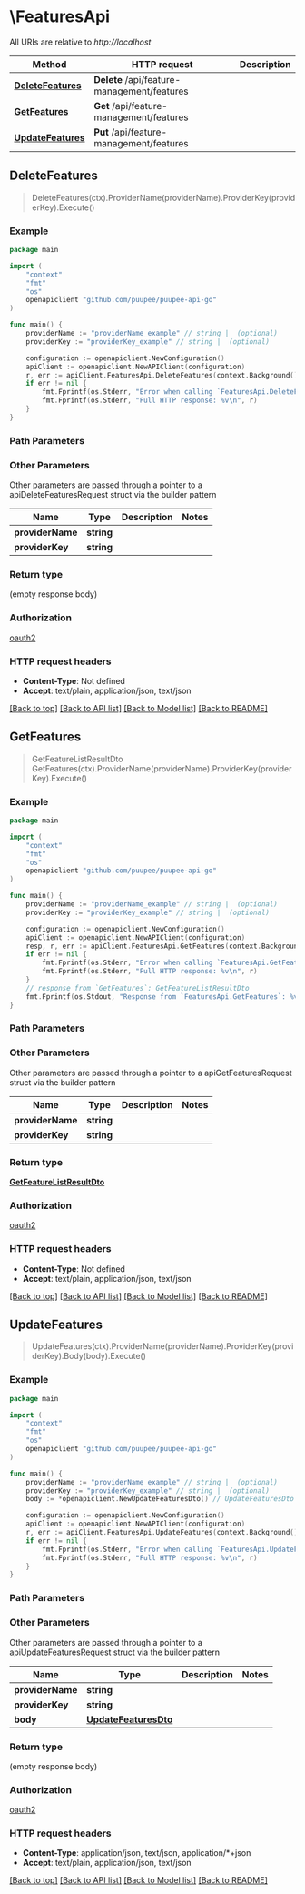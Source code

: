 # \FeaturesApi

All URIs are relative to *http://localhost*

Method | HTTP request | Description
------------- | ------------- | -------------
[**DeleteFeatures**](FeaturesApi.md#DeleteFeatures) | **Delete** /api/feature-management/features | 
[**GetFeatures**](FeaturesApi.md#GetFeatures) | **Get** /api/feature-management/features | 
[**UpdateFeatures**](FeaturesApi.md#UpdateFeatures) | **Put** /api/feature-management/features | 



## DeleteFeatures

> DeleteFeatures(ctx).ProviderName(providerName).ProviderKey(providerKey).Execute()



### Example

```go
package main

import (
    "context"
    "fmt"
    "os"
    openapiclient "github.com/puupee/puupee-api-go"
)

func main() {
    providerName := "providerName_example" // string |  (optional)
    providerKey := "providerKey_example" // string |  (optional)

    configuration := openapiclient.NewConfiguration()
    apiClient := openapiclient.NewAPIClient(configuration)
    r, err := apiClient.FeaturesApi.DeleteFeatures(context.Background()).ProviderName(providerName).ProviderKey(providerKey).Execute()
    if err != nil {
        fmt.Fprintf(os.Stderr, "Error when calling `FeaturesApi.DeleteFeatures``: %v\n", err)
        fmt.Fprintf(os.Stderr, "Full HTTP response: %v\n", r)
    }
}
```

### Path Parameters



### Other Parameters

Other parameters are passed through a pointer to a apiDeleteFeaturesRequest struct via the builder pattern


Name | Type | Description  | Notes
------------- | ------------- | ------------- | -------------
 **providerName** | **string** |  | 
 **providerKey** | **string** |  | 

### Return type

 (empty response body)

### Authorization

[oauth2](../README.md#oauth2)

### HTTP request headers

- **Content-Type**: Not defined
- **Accept**: text/plain, application/json, text/json

[[Back to top]](#) [[Back to API list]](../README.md#documentation-for-api-endpoints)
[[Back to Model list]](../README.md#documentation-for-models)
[[Back to README]](../README.md)


## GetFeatures

> GetFeatureListResultDto GetFeatures(ctx).ProviderName(providerName).ProviderKey(providerKey).Execute()



### Example

```go
package main

import (
    "context"
    "fmt"
    "os"
    openapiclient "github.com/puupee/puupee-api-go"
)

func main() {
    providerName := "providerName_example" // string |  (optional)
    providerKey := "providerKey_example" // string |  (optional)

    configuration := openapiclient.NewConfiguration()
    apiClient := openapiclient.NewAPIClient(configuration)
    resp, r, err := apiClient.FeaturesApi.GetFeatures(context.Background()).ProviderName(providerName).ProviderKey(providerKey).Execute()
    if err != nil {
        fmt.Fprintf(os.Stderr, "Error when calling `FeaturesApi.GetFeatures``: %v\n", err)
        fmt.Fprintf(os.Stderr, "Full HTTP response: %v\n", r)
    }
    // response from `GetFeatures`: GetFeatureListResultDto
    fmt.Fprintf(os.Stdout, "Response from `FeaturesApi.GetFeatures`: %v\n", resp)
}
```

### Path Parameters



### Other Parameters

Other parameters are passed through a pointer to a apiGetFeaturesRequest struct via the builder pattern


Name | Type | Description  | Notes
------------- | ------------- | ------------- | -------------
 **providerName** | **string** |  | 
 **providerKey** | **string** |  | 

### Return type

[**GetFeatureListResultDto**](GetFeatureListResultDto.md)

### Authorization

[oauth2](../README.md#oauth2)

### HTTP request headers

- **Content-Type**: Not defined
- **Accept**: text/plain, application/json, text/json

[[Back to top]](#) [[Back to API list]](../README.md#documentation-for-api-endpoints)
[[Back to Model list]](../README.md#documentation-for-models)
[[Back to README]](../README.md)


## UpdateFeatures

> UpdateFeatures(ctx).ProviderName(providerName).ProviderKey(providerKey).Body(body).Execute()



### Example

```go
package main

import (
    "context"
    "fmt"
    "os"
    openapiclient "github.com/puupee/puupee-api-go"
)

func main() {
    providerName := "providerName_example" // string |  (optional)
    providerKey := "providerKey_example" // string |  (optional)
    body := *openapiclient.NewUpdateFeaturesDto() // UpdateFeaturesDto |  (optional)

    configuration := openapiclient.NewConfiguration()
    apiClient := openapiclient.NewAPIClient(configuration)
    r, err := apiClient.FeaturesApi.UpdateFeatures(context.Background()).ProviderName(providerName).ProviderKey(providerKey).Body(body).Execute()
    if err != nil {
        fmt.Fprintf(os.Stderr, "Error when calling `FeaturesApi.UpdateFeatures``: %v\n", err)
        fmt.Fprintf(os.Stderr, "Full HTTP response: %v\n", r)
    }
}
```

### Path Parameters



### Other Parameters

Other parameters are passed through a pointer to a apiUpdateFeaturesRequest struct via the builder pattern


Name | Type | Description  | Notes
------------- | ------------- | ------------- | -------------
 **providerName** | **string** |  | 
 **providerKey** | **string** |  | 
 **body** | [**UpdateFeaturesDto**](UpdateFeaturesDto.md) |  | 

### Return type

 (empty response body)

### Authorization

[oauth2](../README.md#oauth2)

### HTTP request headers

- **Content-Type**: application/json, text/json, application/*+json
- **Accept**: text/plain, application/json, text/json

[[Back to top]](#) [[Back to API list]](../README.md#documentation-for-api-endpoints)
[[Back to Model list]](../README.md#documentation-for-models)
[[Back to README]](../README.md)

